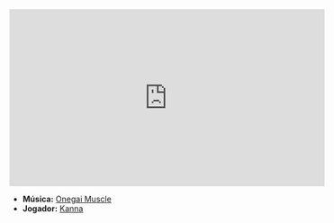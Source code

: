 <iframe width="560" height="315" src="https://www.youtube.com/embed/ijCRlmxUleI?si=88XkCzRlRDTLOA8H" title="YouTube video player" frameborder="0" allow="accelerometer; autoplay; clipboard-write; encrypted-media; gyroscope; picture-in-picture; web-share" referrerpolicy="strict-origin-when-cross-origin" allowfullscreen></iframe>

- **Música:** [Onegai Muscle](../Músicas/Onegai%20Muscle.md)
- **Jogador:** [Kanna](../Membros/Kanna.md)